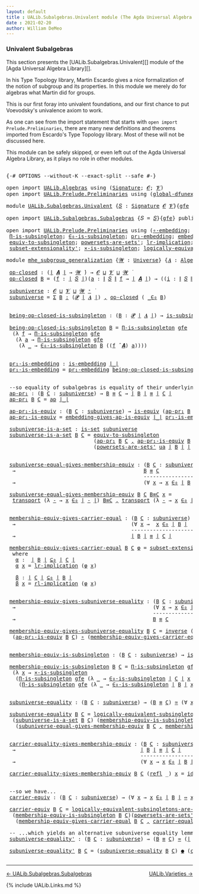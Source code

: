 ```yaml
---
layout: default
title : UALib.Subalgebras.Univalent module (The Agda Universal Algebra Library)
date : 2021-02-20
author: William DeMeo
---
```


### <a id="univalent-subalgebras">Univalent Subalgebras</a>

This section presents the [UALib.Subalgebras.Univalent][] module of the [Agda Universal Algebra Library][].

In his Type Topology library, Martin Escardo gives a nice formalization of the notion of subgroup and its properties.  In this module we merely do for algebras what Martin did for groups.


This is our first foray into univalent foundations, and our first chance to put Voevodsky's univalence axiom to work.

As one can see from the import statement that starts with `open import Prelude.Preliminaries`, there are many new definitions and theorems imported from Escardo's Type Topology library.  Most of these will not be discussed here.

This module can be safely skipped, or even left out of the Agda Universal Algebra Library, as it plays no role in other modules.


<pre class="Agda">

<a id="1000" class="Symbol">{-#</a> <a id="1004" class="Keyword">OPTIONS</a> <a id="1012" class="Pragma">--without-K</a> <a id="1024" class="Pragma">--exact-split</a> <a id="1038" class="Pragma">--safe</a> <a id="1045" class="Symbol">#-}</a>

<a id="1050" class="Keyword">open</a> <a id="1055" class="Keyword">import</a> <a id="1062" href="UALib.Algebras.html" class="Module">UALib.Algebras</a> <a id="1077" class="Keyword">using</a> <a id="1083" class="Symbol">(</a><a id="1084" href="UALib.Algebras.Signatures.html#1377" class="Function">Signature</a><a id="1093" class="Symbol">;</a> <a id="1095" href="universes.html#613" class="Generalizable">𝓞</a><a id="1096" class="Symbol">;</a> <a id="1098" href="universes.html#617" class="Generalizable">𝓥</a><a id="1099" class="Symbol">)</a>
<a id="1101" class="Keyword">open</a> <a id="1106" class="Keyword">import</a> <a id="1113" href="UALib.Prelude.Preliminaries.html" class="Module">UALib.Prelude.Preliminaries</a> <a id="1141" class="Keyword">using</a> <a id="1147" class="Symbol">(</a><a id="1148" href="MGS-Subsingleton-Theorems.html#3468" class="Function">global-dfunext</a><a id="1162" class="Symbol">)</a>

<a id="1165" class="Keyword">module</a> <a id="1172" href="UALib.Subalgebras.Univalent.html" class="Module">UALib.Subalgebras.Univalent</a> <a id="1200" class="Symbol">{</a><a id="1201" href="UALib.Subalgebras.Univalent.html#1201" class="Bound">𝑆</a> <a id="1203" class="Symbol">:</a> <a id="1205" href="UALib.Algebras.Signatures.html#1377" class="Function">Signature</a> <a id="1215" href="universes.html#613" class="Generalizable">𝓞</a> <a id="1217" href="universes.html#617" class="Generalizable">𝓥</a><a id="1218" class="Symbol">}{</a><a id="1220" href="UALib.Subalgebras.Univalent.html#1220" class="Bound">gfe</a> <a id="1224" class="Symbol">:</a> <a id="1226" href="MGS-Subsingleton-Theorems.html#3468" class="Function">global-dfunext</a><a id="1240" class="Symbol">}</a> <a id="1242" class="Keyword">where</a>

<a id="1249" class="Keyword">open</a> <a id="1254" class="Keyword">import</a> <a id="1261" href="UALib.Subalgebras.Subalgebras.html" class="Module">UALib.Subalgebras.Subalgebras</a> <a id="1291" class="Symbol">{</a><a id="1292" class="Argument">𝑆</a> <a id="1294" class="Symbol">=</a> <a id="1296" href="UALib.Subalgebras.Univalent.html#1201" class="Bound">𝑆</a><a id="1297" class="Symbol">}{</a><a id="1299" href="UALib.Subalgebras.Univalent.html#1220" class="Bound">gfe</a><a id="1302" class="Symbol">}</a> <a id="1304" class="Keyword">public</a>

<a id="1312" class="Keyword">open</a> <a id="1317" class="Keyword">import</a> <a id="1324" href="UALib.Prelude.Preliminaries.html" class="Module">UALib.Prelude.Preliminaries</a> <a id="1352" class="Keyword">using</a> <a id="1358" class="Symbol">(</a><a id="1359" href="MGS-Embeddings.html#1742" class="Function">∘-embedding</a><a id="1370" class="Symbol">;</a> <a id="1372" href="MGS-Embeddings.html#1623" class="Function">id-is-embedding</a><a id="1387" class="Symbol">;</a> <a id="1389" href="MGS-Subsingleton-Theorems.html#2964" class="Function">Univalence</a><a id="1399" class="Symbol">;</a>
 <a id="1402" href="MGS-Subsingleton-Theorems.html#393" class="Function">Π-is-subsingleton</a><a id="1419" class="Symbol">;</a> <a id="1421" href="UALib.Prelude.Preliminaries.html#6309" class="Function">∈₀-is-subsingleton</a><a id="1439" class="Symbol">;</a> <a id="1441" href="MGS-Embeddings.html#1089" class="Function">pr₁-embedding</a><a id="1454" class="Symbol">;</a> <a id="1456" href="MGS-Embeddings.html#3808" class="Function">embedding-gives-ap-is-equiv</a><a id="1483" class="Symbol">;</a> <a id="1485" href="MGS-Equivalences.html#6164" class="Function Operator">_●_</a><a id="1488" class="Symbol">;</a> <a id="1490" href="MGS-Equivalences.html#5035" class="Function Operator">_≃_</a><a id="1493" class="Symbol">;</a>
 <a id="1496" href="MGS-Solved-Exercises.html#1652" class="Function">equiv-to-subsingleton</a><a id="1517" class="Symbol">;</a> <a id="1519" href="MGS-Powerset.html#4586" class="Function">powersets-are-sets&#39;</a><a id="1538" class="Symbol">;</a> <a id="1540" href="MGS-MLTT.html#7133" class="Function">lr-implication</a><a id="1554" class="Symbol">;</a> <a id="1556" href="MGS-MLTT.html#7214" class="Function">rl-implication</a><a id="1570" class="Symbol">;</a> <a id="1572" href="MGS-Equivalences.html#979" class="Function">inverse</a><a id="1579" class="Symbol">;</a>
 <a id="1582" href="MGS-Powerset.html#6079" class="Function">subset-extensionality&#39;</a><a id="1604" class="Symbol">;</a> <a id="1606" href="MGS-Solved-Exercises.html#6381" class="Function">×-is-subsingleton</a><a id="1623" class="Symbol">;</a> <a id="1625" href="MGS-Solved-Exercises.html#5136" class="Function">logically-equivalent-subsingletons-are-equivalent</a><a id="1674" class="Symbol">)</a>

<a id="1677" class="Keyword">module</a> <a id="mhe_subgroup_generalization"></a><a id="1684" href="UALib.Subalgebras.Univalent.html#1684" class="Module Operator">mhe_subgroup_generalization</a> <a id="1712" class="Symbol">{</a><a id="1713" href="UALib.Subalgebras.Univalent.html#1713" class="Bound">𝓦</a> <a id="1715" class="Symbol">:</a> <a id="1717" href="universes.html#551" class="Function">Universe</a><a id="1725" class="Symbol">}</a> <a id="1727" class="Symbol">{</a><a id="1728" href="UALib.Subalgebras.Univalent.html#1728" class="Bound">𝑨</a> <a id="1730" class="Symbol">:</a> <a id="1732" href="UALib.Algebras.Algebras.html#771" class="Function">Algebra</a> <a id="1740" href="UALib.Subalgebras.Univalent.html#1713" class="Bound">𝓦</a> <a id="1742" href="UALib.Subalgebras.Univalent.html#1201" class="Bound">𝑆</a><a id="1743" class="Symbol">}</a> <a id="1745" class="Symbol">(</a><a id="1746" href="UALib.Subalgebras.Univalent.html#1746" class="Bound">ua</a> <a id="1749" class="Symbol">:</a> <a id="1751" href="MGS-Subsingleton-Theorems.html#2964" class="Function">Univalence</a><a id="1761" class="Symbol">)</a> <a id="1763" class="Keyword">where</a>

 <a id="mhe_subgroup_generalization.op-closed"></a><a id="1771" href="UALib.Subalgebras.Univalent.html#1771" class="Function">op-closed</a> <a id="1781" class="Symbol">:</a> <a id="1783" class="Symbol">(</a><a id="1784" href="UALib.Prelude.Preliminaries.html#11658" class="Function Operator">∣</a> <a id="1786" href="UALib.Subalgebras.Univalent.html#1728" class="Bound">𝑨</a> <a id="1788" href="UALib.Prelude.Preliminaries.html#11658" class="Function Operator">∣</a> <a id="1790" class="Symbol">→</a> <a id="1792" href="UALib.Subalgebras.Univalent.html#1713" class="Bound">𝓦</a> <a id="1794" href="universes.html#758" class="Function Operator">̇</a><a id="1795" class="Symbol">)</a> <a id="1797" class="Symbol">→</a> <a id="1799" href="UALib.Subalgebras.Univalent.html#1215" class="Bound">𝓞</a> <a id="1801" href="Agda.Primitive.html#636" class="Function Operator">⊔</a> <a id="1803" href="UALib.Subalgebras.Univalent.html#1217" class="Bound">𝓥</a> <a id="1805" href="Agda.Primitive.html#636" class="Function Operator">⊔</a> <a id="1807" href="UALib.Subalgebras.Univalent.html#1713" class="Bound">𝓦</a> <a id="1809" href="universes.html#758" class="Function Operator">̇</a>
 <a id="1812" href="UALib.Subalgebras.Univalent.html#1771" class="Function">op-closed</a> <a id="1822" href="UALib.Subalgebras.Univalent.html#1822" class="Bound">B</a> <a id="1824" class="Symbol">=</a> <a id="1826" class="Symbol">(</a><a id="1827" href="UALib.Subalgebras.Univalent.html#1827" class="Bound">f</a> <a id="1829" class="Symbol">:</a> <a id="1831" href="UALib.Prelude.Preliminaries.html#11658" class="Function Operator">∣</a> <a id="1833" href="UALib.Subalgebras.Univalent.html#1201" class="Bound">𝑆</a> <a id="1835" href="UALib.Prelude.Preliminaries.html#11658" class="Function Operator">∣</a><a id="1836" class="Symbol">)(</a><a id="1838" href="UALib.Subalgebras.Univalent.html#1838" class="Bound">a</a> <a id="1840" class="Symbol">:</a> <a id="1842" href="UALib.Prelude.Preliminaries.html#11736" class="Function Operator">∥</a> <a id="1844" href="UALib.Subalgebras.Univalent.html#1201" class="Bound">𝑆</a> <a id="1846" href="UALib.Prelude.Preliminaries.html#11736" class="Function Operator">∥</a> <a id="1848" href="UALib.Subalgebras.Univalent.html#1827" class="Bound">f</a> <a id="1850" class="Symbol">→</a> <a id="1852" href="UALib.Prelude.Preliminaries.html#11658" class="Function Operator">∣</a> <a id="1854" href="UALib.Subalgebras.Univalent.html#1728" class="Bound">𝑨</a> <a id="1856" href="UALib.Prelude.Preliminaries.html#11658" class="Function Operator">∣</a><a id="1857" class="Symbol">)</a> <a id="1859" class="Symbol">→</a> <a id="1861" class="Symbol">((</a><a id="1863" href="UALib.Subalgebras.Univalent.html#1863" class="Bound">i</a> <a id="1865" class="Symbol">:</a> <a id="1867" href="UALib.Prelude.Preliminaries.html#11736" class="Function Operator">∥</a> <a id="1869" href="UALib.Subalgebras.Univalent.html#1201" class="Bound">𝑆</a> <a id="1871" href="UALib.Prelude.Preliminaries.html#11736" class="Function Operator">∥</a> <a id="1873" href="UALib.Subalgebras.Univalent.html#1827" class="Bound">f</a><a id="1874" class="Symbol">)</a> <a id="1876" class="Symbol">→</a> <a id="1878" href="UALib.Subalgebras.Univalent.html#1822" class="Bound">B</a> <a id="1880" class="Symbol">(</a><a id="1881" href="UALib.Subalgebras.Univalent.html#1838" class="Bound">a</a> <a id="1883" href="UALib.Subalgebras.Univalent.html#1863" class="Bound">i</a><a id="1884" class="Symbol">))</a> <a id="1887" class="Symbol">→</a> <a id="1889" href="UALib.Subalgebras.Univalent.html#1822" class="Bound">B</a> <a id="1891" class="Symbol">((</a><a id="1893" href="UALib.Subalgebras.Univalent.html#1827" class="Bound">f</a> <a id="1895" href="UALib.Algebras.Algebras.html#2921" class="Function Operator">̂</a> <a id="1897" href="UALib.Subalgebras.Univalent.html#1728" class="Bound">𝑨</a><a id="1898" class="Symbol">)</a> <a id="1900" href="UALib.Subalgebras.Univalent.html#1838" class="Bound">a</a><a id="1901" class="Symbol">)</a>

 <a id="mhe_subgroup_generalization.subuniverse"></a><a id="1905" href="UALib.Subalgebras.Univalent.html#1905" class="Function">subuniverse</a> <a id="1917" class="Symbol">:</a> <a id="1919" href="UALib.Subalgebras.Univalent.html#1215" class="Bound">𝓞</a> <a id="1921" href="Agda.Primitive.html#636" class="Function Operator">⊔</a> <a id="1923" href="UALib.Subalgebras.Univalent.html#1217" class="Bound">𝓥</a> <a id="1925" href="Agda.Primitive.html#636" class="Function Operator">⊔</a> <a id="1927" href="UALib.Subalgebras.Univalent.html#1713" class="Bound">𝓦</a> <a id="1929" href="universes.html#527" class="Function Operator">⁺</a> <a id="1931" href="universes.html#758" class="Function Operator">̇</a>
 <a id="1934" href="UALib.Subalgebras.Univalent.html#1905" class="Function">subuniverse</a> <a id="1946" class="Symbol">=</a> <a id="1948" href="MGS-MLTT.html#3074" class="Function">Σ</a> <a id="1950" href="UALib.Subalgebras.Univalent.html#1950" class="Bound">B</a> <a id="1952" href="MGS-MLTT.html#3074" class="Function">꞉</a> <a id="1954" class="Symbol">(</a><a id="1955" href="MGS-Powerset.html#4551" class="Function">𝓟</a> <a id="1957" href="UALib.Prelude.Preliminaries.html#11658" class="Function Operator">∣</a> <a id="1959" href="UALib.Subalgebras.Univalent.html#1728" class="Bound">𝑨</a> <a id="1961" href="UALib.Prelude.Preliminaries.html#11658" class="Function Operator">∣</a><a id="1962" class="Symbol">)</a> <a id="1964" href="MGS-MLTT.html#3074" class="Function">,</a> <a id="1966" href="UALib.Subalgebras.Univalent.html#1771" class="Function">op-closed</a> <a id="1976" class="Symbol">(</a> <a id="1978" href="UALib.Prelude.Preliminaries.html#6269" class="Function Operator">_∈₀</a> <a id="1982" href="UALib.Subalgebras.Univalent.html#1950" class="Bound">B</a><a id="1983" class="Symbol">)</a>


 <a id="mhe_subgroup_generalization.being-op-closed-is-subsingleton"></a><a id="1988" href="UALib.Subalgebras.Univalent.html#1988" class="Function">being-op-closed-is-subsingleton</a> <a id="2020" class="Symbol">:</a> <a id="2022" class="Symbol">(</a><a id="2023" href="UALib.Subalgebras.Univalent.html#2023" class="Bound">B</a> <a id="2025" class="Symbol">:</a> <a id="2027" href="MGS-Powerset.html#4551" class="Function">𝓟</a> <a id="2029" href="UALib.Prelude.Preliminaries.html#11658" class="Function Operator">∣</a> <a id="2031" href="UALib.Subalgebras.Univalent.html#1728" class="Bound">𝑨</a> <a id="2033" href="UALib.Prelude.Preliminaries.html#11658" class="Function Operator">∣</a><a id="2034" class="Symbol">)</a> <a id="2036" class="Symbol">→</a> <a id="2038" href="MGS-Basic-UF.html#743" class="Function">is-subsingleton</a> <a id="2054" class="Symbol">(</a><a id="2055" href="UALib.Subalgebras.Univalent.html#1771" class="Function">op-closed</a> <a id="2065" class="Symbol">(</a> <a id="2067" href="UALib.Prelude.Preliminaries.html#6269" class="Function Operator">_∈₀</a> <a id="2071" href="UALib.Subalgebras.Univalent.html#2023" class="Bound">B</a> <a id="2073" class="Symbol">))</a>

 <a id="2078" href="UALib.Subalgebras.Univalent.html#1988" class="Function">being-op-closed-is-subsingleton</a> <a id="2110" href="UALib.Subalgebras.Univalent.html#2110" class="Bound">B</a> <a id="2112" class="Symbol">=</a> <a id="2114" href="MGS-Subsingleton-Theorems.html#393" class="Function">Π-is-subsingleton</a> <a id="2132" href="UALib.Subalgebras.Univalent.html#1220" class="Bound">gfe</a>
  <a id="2138" class="Symbol">(λ</a> <a id="2141" href="UALib.Subalgebras.Univalent.html#2141" class="Bound">f</a> <a id="2143" class="Symbol">→</a> <a id="2145" href="MGS-Subsingleton-Theorems.html#393" class="Function">Π-is-subsingleton</a> <a id="2163" href="UALib.Subalgebras.Univalent.html#1220" class="Bound">gfe</a>
   <a id="2170" class="Symbol">(λ</a> <a id="2173" href="UALib.Subalgebras.Univalent.html#2173" class="Bound">a</a> <a id="2175" class="Symbol">→</a> <a id="2177" href="MGS-Subsingleton-Theorems.html#393" class="Function">Π-is-subsingleton</a> <a id="2195" href="UALib.Subalgebras.Univalent.html#1220" class="Bound">gfe</a>
    <a id="2203" class="Symbol">(λ</a> <a id="2206" href="UALib.Subalgebras.Univalent.html#2206" class="Bound">_</a> <a id="2208" class="Symbol">→</a> <a id="2210" href="UALib.Prelude.Preliminaries.html#6309" class="Function">∈₀-is-subsingleton</a> <a id="2229" href="UALib.Subalgebras.Univalent.html#2110" class="Bound">B</a> <a id="2231" class="Symbol">((</a><a id="2233" href="UALib.Subalgebras.Univalent.html#2141" class="Bound">f</a> <a id="2235" href="UALib.Algebras.Algebras.html#2921" class="Function Operator">̂</a> <a id="2237" href="UALib.Subalgebras.Univalent.html#1728" class="Bound">𝑨</a><a id="2238" class="Symbol">)</a> <a id="2240" href="UALib.Subalgebras.Univalent.html#2173" class="Bound">a</a><a id="2241" class="Symbol">))))</a>


 <a id="mhe_subgroup_generalization.pr₁-is-embedding"></a><a id="2249" href="UALib.Subalgebras.Univalent.html#2249" class="Function">pr₁-is-embedding</a> <a id="2266" class="Symbol">:</a> <a id="2268" href="MGS-Embeddings.html#384" class="Function">is-embedding</a> <a id="2281" href="UALib.Prelude.Preliminaries.html#11658" class="Function Operator">∣_∣</a>
 <a id="2286" href="UALib.Subalgebras.Univalent.html#2249" class="Function">pr₁-is-embedding</a> <a id="2303" class="Symbol">=</a> <a id="2305" href="MGS-Embeddings.html#1089" class="Function">pr₁-embedding</a> <a id="2319" href="UALib.Subalgebras.Univalent.html#1988" class="Function">being-op-closed-is-subsingleton</a>


 <a id="2354" class="Comment">--so equality of subalgebras is equality of their underlying subsets in the powerset:</a>
 <a id="mhe_subgroup_generalization.ap-pr₁"></a><a id="2441" href="UALib.Subalgebras.Univalent.html#2441" class="Function">ap-pr₁</a> <a id="2448" class="Symbol">:</a> <a id="2450" class="Symbol">(</a><a id="2451" href="UALib.Subalgebras.Univalent.html#2451" class="Bound">B</a> <a id="2453" href="UALib.Subalgebras.Univalent.html#2453" class="Bound">C</a> <a id="2455" class="Symbol">:</a> <a id="2457" href="UALib.Subalgebras.Univalent.html#1905" class="Function">subuniverse</a><a id="2468" class="Symbol">)</a> <a id="2470" class="Symbol">→</a> <a id="2472" href="UALib.Subalgebras.Univalent.html#2451" class="Bound">B</a> <a id="2474" href="UALib.Prelude.Preliminaries.html#5556" class="Datatype Operator">≡</a> <a id="2476" href="UALib.Subalgebras.Univalent.html#2453" class="Bound">C</a> <a id="2478" class="Symbol">→</a> <a id="2480" href="UALib.Prelude.Preliminaries.html#11658" class="Function Operator">∣</a> <a id="2482" href="UALib.Subalgebras.Univalent.html#2451" class="Bound">B</a> <a id="2484" href="UALib.Prelude.Preliminaries.html#11658" class="Function Operator">∣</a> <a id="2486" href="UALib.Prelude.Preliminaries.html#5556" class="Datatype Operator">≡</a> <a id="2488" href="UALib.Prelude.Preliminaries.html#11658" class="Function Operator">∣</a> <a id="2490" href="UALib.Subalgebras.Univalent.html#2453" class="Bound">C</a> <a id="2492" href="UALib.Prelude.Preliminaries.html#11658" class="Function Operator">∣</a>
 <a id="2495" href="UALib.Subalgebras.Univalent.html#2441" class="Function">ap-pr₁</a> <a id="2502" href="UALib.Subalgebras.Univalent.html#2502" class="Bound">B</a> <a id="2504" href="UALib.Subalgebras.Univalent.html#2504" class="Bound">C</a> <a id="2506" class="Symbol">=</a> <a id="2508" href="MGS-MLTT.html#6613" class="Function">ap</a> <a id="2511" href="UALib.Prelude.Preliminaries.html#11658" class="Function Operator">∣_∣</a>

 <a id="mhe_subgroup_generalization.ap-pr₁-is-equiv"></a><a id="2517" href="UALib.Subalgebras.Univalent.html#2517" class="Function">ap-pr₁-is-equiv</a> <a id="2533" class="Symbol">:</a> <a id="2535" class="Symbol">(</a><a id="2536" href="UALib.Subalgebras.Univalent.html#2536" class="Bound">B</a> <a id="2538" href="UALib.Subalgebras.Univalent.html#2538" class="Bound">C</a> <a id="2540" class="Symbol">:</a> <a id="2542" href="UALib.Subalgebras.Univalent.html#1905" class="Function">subuniverse</a><a id="2553" class="Symbol">)</a> <a id="2555" class="Symbol">→</a> <a id="2557" href="MGS-Equivalences.html#868" class="Function">is-equiv</a> <a id="2566" class="Symbol">(</a><a id="2567" href="UALib.Subalgebras.Univalent.html#2441" class="Function">ap-pr₁</a> <a id="2574" href="UALib.Subalgebras.Univalent.html#2536" class="Bound">B</a> <a id="2576" href="UALib.Subalgebras.Univalent.html#2538" class="Bound">C</a><a id="2577" class="Symbol">)</a>
 <a id="2580" href="UALib.Subalgebras.Univalent.html#2517" class="Function">ap-pr₁-is-equiv</a> <a id="2596" class="Symbol">=</a> <a id="2598" href="MGS-Embeddings.html#3808" class="Function">embedding-gives-ap-is-equiv</a> <a id="2626" href="UALib.Prelude.Preliminaries.html#11658" class="Function Operator">∣_∣</a> <a id="2630" href="UALib.Subalgebras.Univalent.html#2249" class="Function">pr₁-is-embedding</a>

 <a id="mhe_subgroup_generalization.subuniverse-is-a-set"></a><a id="2649" href="UALib.Subalgebras.Univalent.html#2649" class="Function">subuniverse-is-a-set</a> <a id="2670" class="Symbol">:</a> <a id="2672" href="MGS-Basic-UF.html#1929" class="Function">is-set</a> <a id="2679" href="UALib.Subalgebras.Univalent.html#1905" class="Function">subuniverse</a>
 <a id="2692" href="UALib.Subalgebras.Univalent.html#2649" class="Function">subuniverse-is-a-set</a> <a id="2713" href="UALib.Subalgebras.Univalent.html#2713" class="Bound">B</a> <a id="2715" href="UALib.Subalgebras.Univalent.html#2715" class="Bound">C</a> <a id="2717" class="Symbol">=</a> <a id="2719" href="MGS-Solved-Exercises.html#1652" class="Function">equiv-to-subsingleton</a>
                            <a id="2769" class="Symbol">(</a><a id="2770" href="UALib.Subalgebras.Univalent.html#2441" class="Function">ap-pr₁</a> <a id="2777" href="UALib.Subalgebras.Univalent.html#2713" class="Bound">B</a> <a id="2779" href="UALib.Subalgebras.Univalent.html#2715" class="Bound">C</a> <a id="2781" href="UALib.Prelude.Preliminaries.html#5665" class="InductiveConstructor Operator">,</a> <a id="2783" href="UALib.Subalgebras.Univalent.html#2517" class="Function">ap-pr₁-is-equiv</a> <a id="2799" href="UALib.Subalgebras.Univalent.html#2713" class="Bound">B</a> <a id="2801" href="UALib.Subalgebras.Univalent.html#2715" class="Bound">C</a><a id="2802" class="Symbol">)</a>
                            <a id="2832" class="Symbol">(</a><a id="2833" href="MGS-Powerset.html#4586" class="Function">powersets-are-sets&#39;</a> <a id="2853" href="UALib.Subalgebras.Univalent.html#1746" class="Bound">ua</a> <a id="2856" href="UALib.Prelude.Preliminaries.html#11658" class="Function Operator">∣</a> <a id="2858" href="UALib.Subalgebras.Univalent.html#2713" class="Bound">B</a> <a id="2860" href="UALib.Prelude.Preliminaries.html#11658" class="Function Operator">∣</a> <a id="2862" href="UALib.Prelude.Preliminaries.html#11658" class="Function Operator">∣</a> <a id="2864" href="UALib.Subalgebras.Univalent.html#2715" class="Bound">C</a> <a id="2866" href="UALib.Prelude.Preliminaries.html#11658" class="Function Operator">∣</a><a id="2867" class="Symbol">)</a>


 <a id="mhe_subgroup_generalization.subuniverse-equal-gives-membership-equiv"></a><a id="2872" href="UALib.Subalgebras.Univalent.html#2872" class="Function">subuniverse-equal-gives-membership-equiv</a> <a id="2913" class="Symbol">:</a> <a id="2915" class="Symbol">(</a><a id="2916" href="UALib.Subalgebras.Univalent.html#2916" class="Bound">B</a> <a id="2918" href="UALib.Subalgebras.Univalent.html#2918" class="Bound">C</a> <a id="2920" class="Symbol">:</a> <a id="2922" href="UALib.Subalgebras.Univalent.html#1905" class="Function">subuniverse</a><a id="2933" class="Symbol">)</a>
  <a id="2937" class="Symbol">→</a>                                         <a id="2979" href="UALib.Subalgebras.Univalent.html#2916" class="Bound">B</a> <a id="2981" href="UALib.Prelude.Preliminaries.html#5556" class="Datatype Operator">≡</a> <a id="2983" href="UALib.Subalgebras.Univalent.html#2918" class="Bound">C</a>
                                            <a id="3029" class="Comment">---------------------</a>
  <a id="3053" class="Symbol">→</a>                                         <a id="3095" class="Symbol">(∀</a> <a id="3098" href="UALib.Subalgebras.Univalent.html#3098" class="Bound">x</a> <a id="3100" class="Symbol">→</a> <a id="3102" href="UALib.Subalgebras.Univalent.html#3098" class="Bound">x</a> <a id="3104" href="UALib.Prelude.Preliminaries.html#6269" class="Function Operator">∈₀</a> <a id="3107" href="UALib.Prelude.Preliminaries.html#11658" class="Function Operator">∣</a> <a id="3109" href="UALib.Subalgebras.Univalent.html#2916" class="Bound">B</a> <a id="3111" href="UALib.Prelude.Preliminaries.html#11658" class="Function Operator">∣</a> <a id="3113" href="MGS-MLTT.html#7080" class="Function Operator">⇔</a> <a id="3115" href="UALib.Subalgebras.Univalent.html#3098" class="Bound">x</a> <a id="3117" href="UALib.Prelude.Preliminaries.html#6269" class="Function Operator">∈₀</a> <a id="3120" href="UALib.Prelude.Preliminaries.html#11658" class="Function Operator">∣</a> <a id="3122" href="UALib.Subalgebras.Univalent.html#2918" class="Bound">C</a> <a id="3124" href="UALib.Prelude.Preliminaries.html#11658" class="Function Operator">∣</a><a id="3125" class="Symbol">)</a>

 <a id="3129" href="UALib.Subalgebras.Univalent.html#2872" class="Function">subuniverse-equal-gives-membership-equiv</a> <a id="3170" href="UALib.Subalgebras.Univalent.html#3170" class="Bound">B</a> <a id="3172" href="UALib.Subalgebras.Univalent.html#3172" class="Bound">C</a> <a id="3174" href="UALib.Subalgebras.Univalent.html#3174" class="Bound">B≡C</a> <a id="3178" href="UALib.Subalgebras.Univalent.html#3178" class="Bound">x</a> <a id="3180" class="Symbol">=</a>
  <a id="3184" href="MGS-MLTT.html#4946" class="Function">transport</a> <a id="3194" class="Symbol">(λ</a> <a id="3197" href="UALib.Subalgebras.Univalent.html#3197" class="Bound">-</a> <a id="3199" class="Symbol">→</a> <a id="3201" href="UALib.Subalgebras.Univalent.html#3178" class="Bound">x</a> <a id="3203" href="UALib.Prelude.Preliminaries.html#6269" class="Function Operator">∈₀</a> <a id="3206" href="UALib.Prelude.Preliminaries.html#11658" class="Function Operator">∣</a> <a id="3208" href="UALib.Subalgebras.Univalent.html#3197" class="Bound">-</a> <a id="3210" href="UALib.Prelude.Preliminaries.html#11658" class="Function Operator">∣</a><a id="3211" class="Symbol">)</a> <a id="3213" href="UALib.Subalgebras.Univalent.html#3174" class="Bound">B≡C</a> <a id="3217" href="UALib.Prelude.Preliminaries.html#5665" class="InductiveConstructor Operator">,</a> <a id="3219" href="MGS-MLTT.html#4946" class="Function">transport</a> <a id="3229" class="Symbol">(λ</a> <a id="3232" href="UALib.Subalgebras.Univalent.html#3232" class="Bound">-</a> <a id="3234" class="Symbol">→</a> <a id="3236" href="UALib.Subalgebras.Univalent.html#3178" class="Bound">x</a> <a id="3238" href="UALib.Prelude.Preliminaries.html#6269" class="Function Operator">∈₀</a> <a id="3241" href="UALib.Prelude.Preliminaries.html#11658" class="Function Operator">∣</a> <a id="3243" href="UALib.Subalgebras.Univalent.html#3232" class="Bound">-</a> <a id="3245" href="UALib.Prelude.Preliminaries.html#11658" class="Function Operator">∣</a> <a id="3247" class="Symbol">)</a> <a id="3249" class="Symbol">(</a> <a id="3251" href="UALib.Subalgebras.Univalent.html#3174" class="Bound">B≡C</a> <a id="3255" href="MGS-MLTT.html#6125" class="Function Operator">⁻¹</a> <a id="3258" class="Symbol">)</a>


 <a id="mhe_subgroup_generalization.membership-equiv-gives-carrier-equal"></a><a id="3263" href="UALib.Subalgebras.Univalent.html#3263" class="Function">membership-equiv-gives-carrier-equal</a> <a id="3300" class="Symbol">:</a> <a id="3302" class="Symbol">(</a><a id="3303" href="UALib.Subalgebras.Univalent.html#3303" class="Bound">B</a> <a id="3305" href="UALib.Subalgebras.Univalent.html#3305" class="Bound">C</a> <a id="3307" class="Symbol">:</a> <a id="3309" href="UALib.Subalgebras.Univalent.html#1905" class="Function">subuniverse</a><a id="3320" class="Symbol">)</a>
  <a id="3324" class="Symbol">→</a>                                     <a id="3362" class="Symbol">(∀</a> <a id="3365" href="UALib.Subalgebras.Univalent.html#3365" class="Bound">x</a> <a id="3367" class="Symbol">→</a>  <a id="3370" href="UALib.Subalgebras.Univalent.html#3365" class="Bound">x</a> <a id="3372" href="UALib.Prelude.Preliminaries.html#6269" class="Function Operator">∈₀</a> <a id="3375" href="UALib.Prelude.Preliminaries.html#11658" class="Function Operator">∣</a> <a id="3377" href="UALib.Subalgebras.Univalent.html#3303" class="Bound">B</a> <a id="3379" href="UALib.Prelude.Preliminaries.html#11658" class="Function Operator">∣</a>  <a id="3382" href="MGS-MLTT.html#7080" class="Function Operator">⇔</a>  <a id="3385" href="UALib.Subalgebras.Univalent.html#3365" class="Bound">x</a> <a id="3387" href="UALib.Prelude.Preliminaries.html#6269" class="Function Operator">∈₀</a> <a id="3390" href="UALib.Prelude.Preliminaries.html#11658" class="Function Operator">∣</a> <a id="3392" href="UALib.Subalgebras.Univalent.html#3305" class="Bound">C</a> <a id="3394" href="UALib.Prelude.Preliminaries.html#11658" class="Function Operator">∣</a><a id="3395" class="Symbol">)</a>
                                        <a id="3437" class="Comment">--------------------------------</a>
  <a id="3472" class="Symbol">→</a>                                     <a id="3510" href="UALib.Prelude.Preliminaries.html#11658" class="Function Operator">∣</a> <a id="3512" href="UALib.Subalgebras.Univalent.html#3303" class="Bound">B</a> <a id="3514" href="UALib.Prelude.Preliminaries.html#11658" class="Function Operator">∣</a> <a id="3516" href="UALib.Prelude.Preliminaries.html#5556" class="Datatype Operator">≡</a> <a id="3518" href="UALib.Prelude.Preliminaries.html#11658" class="Function Operator">∣</a> <a id="3520" href="UALib.Subalgebras.Univalent.html#3305" class="Bound">C</a> <a id="3522" href="UALib.Prelude.Preliminaries.html#11658" class="Function Operator">∣</a>

 <a id="3526" href="UALib.Subalgebras.Univalent.html#3263" class="Function">membership-equiv-gives-carrier-equal</a> <a id="3563" href="UALib.Subalgebras.Univalent.html#3563" class="Bound">B</a> <a id="3565" href="UALib.Subalgebras.Univalent.html#3565" class="Bound">C</a> <a id="3567" href="UALib.Subalgebras.Univalent.html#3567" class="Bound">φ</a> <a id="3569" class="Symbol">=</a> <a id="3571" href="MGS-Powerset.html#6079" class="Function">subset-extensionality&#39;</a> <a id="3594" href="UALib.Subalgebras.Univalent.html#1746" class="Bound">ua</a> <a id="3597" href="UALib.Subalgebras.Univalent.html#3612" class="Function">α</a> <a id="3599" href="UALib.Subalgebras.Univalent.html#3666" class="Function">β</a>
  <a id="3603" class="Keyword">where</a>
   <a id="3612" href="UALib.Subalgebras.Univalent.html#3612" class="Function">α</a> <a id="3614" class="Symbol">:</a>  <a id="3617" href="UALib.Prelude.Preliminaries.html#11658" class="Function Operator">∣</a> <a id="3619" href="UALib.Subalgebras.Univalent.html#3563" class="Bound">B</a> <a id="3621" href="UALib.Prelude.Preliminaries.html#11658" class="Function Operator">∣</a> <a id="3623" href="UALib.Prelude.Preliminaries.html#6282" class="Function Operator">⊆₀</a> <a id="3626" href="UALib.Prelude.Preliminaries.html#11658" class="Function Operator">∣</a> <a id="3628" href="UALib.Subalgebras.Univalent.html#3565" class="Bound">C</a> <a id="3630" href="UALib.Prelude.Preliminaries.html#11658" class="Function Operator">∣</a>
   <a id="3635" href="UALib.Subalgebras.Univalent.html#3612" class="Function">α</a> <a id="3637" href="UALib.Subalgebras.Univalent.html#3637" class="Bound">x</a> <a id="3639" class="Symbol">=</a> <a id="3641" href="MGS-MLTT.html#7133" class="Function">lr-implication</a> <a id="3656" class="Symbol">(</a><a id="3657" href="UALib.Subalgebras.Univalent.html#3567" class="Bound">φ</a> <a id="3659" href="UALib.Subalgebras.Univalent.html#3637" class="Bound">x</a><a id="3660" class="Symbol">)</a>

   <a id="3666" href="UALib.Subalgebras.Univalent.html#3666" class="Function">β</a> <a id="3668" class="Symbol">:</a> <a id="3670" href="UALib.Prelude.Preliminaries.html#11658" class="Function Operator">∣</a> <a id="3672" href="UALib.Subalgebras.Univalent.html#3565" class="Bound">C</a> <a id="3674" href="UALib.Prelude.Preliminaries.html#11658" class="Function Operator">∣</a> <a id="3676" href="UALib.Prelude.Preliminaries.html#6282" class="Function Operator">⊆₀</a> <a id="3679" href="UALib.Prelude.Preliminaries.html#11658" class="Function Operator">∣</a> <a id="3681" href="UALib.Subalgebras.Univalent.html#3563" class="Bound">B</a> <a id="3683" href="UALib.Prelude.Preliminaries.html#11658" class="Function Operator">∣</a>
   <a id="3688" href="UALib.Subalgebras.Univalent.html#3666" class="Function">β</a> <a id="3690" href="UALib.Subalgebras.Univalent.html#3690" class="Bound">x</a> <a id="3692" class="Symbol">=</a> <a id="3694" href="MGS-MLTT.html#7214" class="Function">rl-implication</a> <a id="3709" class="Symbol">(</a><a id="3710" href="UALib.Subalgebras.Univalent.html#3567" class="Bound">φ</a> <a id="3712" href="UALib.Subalgebras.Univalent.html#3690" class="Bound">x</a><a id="3713" class="Symbol">)</a>


 <a id="mhe_subgroup_generalization.membership-equiv-gives-subuniverse-equality"></a><a id="3718" href="UALib.Subalgebras.Univalent.html#3718" class="Function">membership-equiv-gives-subuniverse-equality</a> <a id="3762" class="Symbol">:</a> <a id="3764" class="Symbol">(</a><a id="3765" href="UALib.Subalgebras.Univalent.html#3765" class="Bound">B</a> <a id="3767" href="UALib.Subalgebras.Univalent.html#3767" class="Bound">C</a> <a id="3769" class="Symbol">:</a> <a id="3771" href="UALib.Subalgebras.Univalent.html#1905" class="Function">subuniverse</a><a id="3782" class="Symbol">)</a>
  <a id="3786" class="Symbol">→</a>                                            <a id="3831" class="Symbol">(∀</a> <a id="3834" href="UALib.Subalgebras.Univalent.html#3834" class="Bound">x</a> <a id="3836" class="Symbol">→</a> <a id="3838" href="UALib.Subalgebras.Univalent.html#3834" class="Bound">x</a> <a id="3840" href="UALib.Prelude.Preliminaries.html#6269" class="Function Operator">∈₀</a> <a id="3843" href="UALib.Prelude.Preliminaries.html#11658" class="Function Operator">∣</a> <a id="3845" href="UALib.Subalgebras.Univalent.html#3765" class="Bound">B</a> <a id="3847" href="UALib.Prelude.Preliminaries.html#11658" class="Function Operator">∣</a> <a id="3849" href="MGS-MLTT.html#7080" class="Function Operator">⇔</a> <a id="3851" href="UALib.Subalgebras.Univalent.html#3834" class="Bound">x</a> <a id="3853" href="UALib.Prelude.Preliminaries.html#6269" class="Function Operator">∈₀</a> <a id="3856" href="UALib.Prelude.Preliminaries.html#11658" class="Function Operator">∣</a> <a id="3858" href="UALib.Subalgebras.Univalent.html#3767" class="Bound">C</a> <a id="3860" href="UALib.Prelude.Preliminaries.html#11658" class="Function Operator">∣</a><a id="3861" class="Symbol">)</a>
                                               <a id="3910" class="Comment">-----------------------------</a>
  <a id="3942" class="Symbol">→</a>                                            <a id="3987" href="UALib.Subalgebras.Univalent.html#3765" class="Bound">B</a> <a id="3989" href="UALib.Prelude.Preliminaries.html#5556" class="Datatype Operator">≡</a> <a id="3991" href="UALib.Subalgebras.Univalent.html#3767" class="Bound">C</a>

 <a id="3995" href="UALib.Subalgebras.Univalent.html#3718" class="Function">membership-equiv-gives-subuniverse-equality</a> <a id="4039" href="UALib.Subalgebras.Univalent.html#4039" class="Bound">B</a> <a id="4041" href="UALib.Subalgebras.Univalent.html#4041" class="Bound">C</a> <a id="4043" class="Symbol">=</a> <a id="4045" href="MGS-Equivalences.html#979" class="Function">inverse</a> <a id="4053" class="Symbol">(</a><a id="4054" href="UALib.Subalgebras.Univalent.html#2441" class="Function">ap-pr₁</a> <a id="4061" href="UALib.Subalgebras.Univalent.html#4039" class="Bound">B</a> <a id="4063" href="UALib.Subalgebras.Univalent.html#4041" class="Bound">C</a><a id="4064" class="Symbol">)</a>
  <a id="4068" class="Symbol">(</a><a id="4069" href="UALib.Subalgebras.Univalent.html#2517" class="Function">ap-pr₁-is-equiv</a> <a id="4085" href="UALib.Subalgebras.Univalent.html#4039" class="Bound">B</a> <a id="4087" href="UALib.Subalgebras.Univalent.html#4041" class="Bound">C</a><a id="4088" class="Symbol">)</a> <a id="4090" href="MGS-MLTT.html#3813" class="Function Operator">∘</a> <a id="4092" class="Symbol">(</a><a id="4093" href="UALib.Subalgebras.Univalent.html#3263" class="Function">membership-equiv-gives-carrier-equal</a> <a id="4130" href="UALib.Subalgebras.Univalent.html#4039" class="Bound">B</a> <a id="4132" href="UALib.Subalgebras.Univalent.html#4041" class="Bound">C</a><a id="4133" class="Symbol">)</a>


 <a id="mhe_subgroup_generalization.membership-equiv-is-subsingleton"></a><a id="4138" href="UALib.Subalgebras.Univalent.html#4138" class="Function">membership-equiv-is-subsingleton</a> <a id="4171" class="Symbol">:</a> <a id="4173" class="Symbol">(</a><a id="4174" href="UALib.Subalgebras.Univalent.html#4174" class="Bound">B</a> <a id="4176" href="UALib.Subalgebras.Univalent.html#4176" class="Bound">C</a> <a id="4178" class="Symbol">:</a> <a id="4180" href="UALib.Subalgebras.Univalent.html#1905" class="Function">subuniverse</a><a id="4191" class="Symbol">)</a> <a id="4193" class="Symbol">→</a> <a id="4195" href="MGS-Basic-UF.html#743" class="Function">is-subsingleton</a> <a id="4211" class="Symbol">(∀</a> <a id="4214" href="UALib.Subalgebras.Univalent.html#4214" class="Bound">x</a> <a id="4216" class="Symbol">→</a> <a id="4218" href="UALib.Subalgebras.Univalent.html#4214" class="Bound">x</a> <a id="4220" href="UALib.Prelude.Preliminaries.html#6269" class="Function Operator">∈₀</a> <a id="4223" href="UALib.Prelude.Preliminaries.html#11658" class="Function Operator">∣</a> <a id="4225" href="UALib.Subalgebras.Univalent.html#4174" class="Bound">B</a> <a id="4227" href="UALib.Prelude.Preliminaries.html#11658" class="Function Operator">∣</a> <a id="4229" href="MGS-MLTT.html#7080" class="Function Operator">⇔</a> <a id="4231" href="UALib.Subalgebras.Univalent.html#4214" class="Bound">x</a> <a id="4233" href="UALib.Prelude.Preliminaries.html#6269" class="Function Operator">∈₀</a> <a id="4236" href="UALib.Prelude.Preliminaries.html#11658" class="Function Operator">∣</a> <a id="4238" href="UALib.Subalgebras.Univalent.html#4176" class="Bound">C</a> <a id="4240" href="UALib.Prelude.Preliminaries.html#11658" class="Function Operator">∣</a><a id="4241" class="Symbol">)</a>

 <a id="4245" href="UALib.Subalgebras.Univalent.html#4138" class="Function">membership-equiv-is-subsingleton</a> <a id="4278" href="UALib.Subalgebras.Univalent.html#4278" class="Bound">B</a> <a id="4280" href="UALib.Subalgebras.Univalent.html#4280" class="Bound">C</a> <a id="4282" class="Symbol">=</a> <a id="4284" href="MGS-Subsingleton-Theorems.html#393" class="Function">Π-is-subsingleton</a> <a id="4302" href="UALib.Subalgebras.Univalent.html#1220" class="Bound">gfe</a>
  <a id="4308" class="Symbol">(λ</a> <a id="4311" href="UALib.Subalgebras.Univalent.html#4311" class="Bound">x</a> <a id="4313" class="Symbol">→</a> <a id="4315" href="MGS-Solved-Exercises.html#6381" class="Function">×-is-subsingleton</a>
   <a id="4336" class="Symbol">(</a><a id="4337" href="MGS-Subsingleton-Theorems.html#393" class="Function">Π-is-subsingleton</a> <a id="4355" href="UALib.Subalgebras.Univalent.html#1220" class="Bound">gfe</a> <a id="4359" class="Symbol">(λ</a> <a id="4362" href="UALib.Subalgebras.Univalent.html#4362" class="Bound">_</a> <a id="4364" class="Symbol">→</a> <a id="4366" href="UALib.Prelude.Preliminaries.html#6309" class="Function">∈₀-is-subsingleton</a> <a id="4385" href="UALib.Prelude.Preliminaries.html#11658" class="Function Operator">∣</a> <a id="4387" href="UALib.Subalgebras.Univalent.html#4280" class="Bound">C</a> <a id="4389" href="UALib.Prelude.Preliminaries.html#11658" class="Function Operator">∣</a> <a id="4391" href="UALib.Subalgebras.Univalent.html#4311" class="Bound">x</a> <a id="4393" class="Symbol">))</a>
    <a id="4400" class="Symbol">(</a><a id="4401" href="MGS-Subsingleton-Theorems.html#393" class="Function">Π-is-subsingleton</a> <a id="4419" href="UALib.Subalgebras.Univalent.html#1220" class="Bound">gfe</a> <a id="4423" class="Symbol">(λ</a> <a id="4426" href="UALib.Subalgebras.Univalent.html#4426" class="Bound">_</a> <a id="4428" class="Symbol">→</a> <a id="4430" href="UALib.Prelude.Preliminaries.html#6309" class="Function">∈₀-is-subsingleton</a> <a id="4449" href="UALib.Prelude.Preliminaries.html#11658" class="Function Operator">∣</a> <a id="4451" href="UALib.Subalgebras.Univalent.html#4278" class="Bound">B</a> <a id="4453" href="UALib.Prelude.Preliminaries.html#11658" class="Function Operator">∣</a> <a id="4455" href="UALib.Subalgebras.Univalent.html#4311" class="Bound">x</a> <a id="4457" class="Symbol">)))</a>


 <a id="mhe_subgroup_generalization.subuniverse-equality"></a><a id="4464" href="UALib.Subalgebras.Univalent.html#4464" class="Function">subuniverse-equality</a> <a id="4485" class="Symbol">:</a> <a id="4487" class="Symbol">(</a><a id="4488" href="UALib.Subalgebras.Univalent.html#4488" class="Bound">B</a> <a id="4490" href="UALib.Subalgebras.Univalent.html#4490" class="Bound">C</a> <a id="4492" class="Symbol">:</a> <a id="4494" href="UALib.Subalgebras.Univalent.html#1905" class="Function">subuniverse</a><a id="4505" class="Symbol">)</a> <a id="4507" class="Symbol">→</a> <a id="4509" class="Symbol">(</a><a id="4510" href="UALib.Subalgebras.Univalent.html#4488" class="Bound">B</a> <a id="4512" href="UALib.Prelude.Preliminaries.html#5556" class="Datatype Operator">≡</a> <a id="4514" href="UALib.Subalgebras.Univalent.html#4490" class="Bound">C</a><a id="4515" class="Symbol">)</a> <a id="4517" href="MGS-Equivalences.html#5035" class="Function Operator">≃</a> <a id="4519" class="Symbol">(∀</a> <a id="4522" href="UALib.Subalgebras.Univalent.html#4522" class="Bound">x</a> <a id="4524" class="Symbol">→</a> <a id="4526" class="Symbol">(</a><a id="4527" href="UALib.Subalgebras.Univalent.html#4522" class="Bound">x</a> <a id="4529" href="UALib.Prelude.Preliminaries.html#6269" class="Function Operator">∈₀</a> <a id="4532" href="UALib.Prelude.Preliminaries.html#11658" class="Function Operator">∣</a> <a id="4534" href="UALib.Subalgebras.Univalent.html#4488" class="Bound">B</a> <a id="4536" href="UALib.Prelude.Preliminaries.html#11658" class="Function Operator">∣</a><a id="4537" class="Symbol">)</a> <a id="4539" href="MGS-MLTT.html#7080" class="Function Operator">⇔</a> <a id="4541" class="Symbol">(</a><a id="4542" href="UALib.Subalgebras.Univalent.html#4522" class="Bound">x</a> <a id="4544" href="UALib.Prelude.Preliminaries.html#6269" class="Function Operator">∈₀</a> <a id="4547" href="UALib.Prelude.Preliminaries.html#11658" class="Function Operator">∣</a> <a id="4549" href="UALib.Subalgebras.Univalent.html#4490" class="Bound">C</a> <a id="4551" href="UALib.Prelude.Preliminaries.html#11658" class="Function Operator">∣</a><a id="4552" class="Symbol">))</a>

 <a id="4557" href="UALib.Subalgebras.Univalent.html#4464" class="Function">subuniverse-equality</a> <a id="4578" href="UALib.Subalgebras.Univalent.html#4578" class="Bound">B</a> <a id="4580" href="UALib.Subalgebras.Univalent.html#4580" class="Bound">C</a> <a id="4582" class="Symbol">=</a> <a id="4584" href="MGS-Solved-Exercises.html#5136" class="Function">logically-equivalent-subsingletons-are-equivalent</a> <a id="4634" class="Symbol">_</a> <a id="4636" class="Symbol">_</a>
  <a id="4640" class="Symbol">(</a><a id="4641" href="UALib.Subalgebras.Univalent.html#2649" class="Function">subuniverse-is-a-set</a> <a id="4662" href="UALib.Subalgebras.Univalent.html#4578" class="Bound">B</a> <a id="4664" href="UALib.Subalgebras.Univalent.html#4580" class="Bound">C</a><a id="4665" class="Symbol">)</a> <a id="4667" class="Symbol">(</a><a id="4668" href="UALib.Subalgebras.Univalent.html#4138" class="Function">membership-equiv-is-subsingleton</a> <a id="4701" href="UALib.Subalgebras.Univalent.html#4578" class="Bound">B</a> <a id="4703" href="UALib.Subalgebras.Univalent.html#4580" class="Bound">C</a><a id="4704" class="Symbol">)</a>
   <a id="4709" class="Symbol">(</a><a id="4710" href="UALib.Subalgebras.Univalent.html#2872" class="Function">subuniverse-equal-gives-membership-equiv</a> <a id="4751" href="UALib.Subalgebras.Univalent.html#4578" class="Bound">B</a> <a id="4753" href="UALib.Subalgebras.Univalent.html#4580" class="Bound">C</a> <a id="4755" href="UALib.Prelude.Preliminaries.html#5665" class="InductiveConstructor Operator">,</a> <a id="4757" href="UALib.Subalgebras.Univalent.html#3718" class="Function">membership-equiv-gives-subuniverse-equality</a> <a id="4801" href="UALib.Subalgebras.Univalent.html#4578" class="Bound">B</a> <a id="4803" href="UALib.Subalgebras.Univalent.html#4580" class="Bound">C</a><a id="4804" class="Symbol">)</a>


 <a id="mhe_subgroup_generalization.carrier-equality-gives-membership-equiv"></a><a id="4809" href="UALib.Subalgebras.Univalent.html#4809" class="Function">carrier-equality-gives-membership-equiv</a> <a id="4849" class="Symbol">:</a> <a id="4851" class="Symbol">(</a><a id="4852" href="UALib.Subalgebras.Univalent.html#4852" class="Bound">B</a> <a id="4854" href="UALib.Subalgebras.Univalent.html#4854" class="Bound">C</a> <a id="4856" class="Symbol">:</a> <a id="4858" href="UALib.Subalgebras.Univalent.html#1905" class="Function">subuniverse</a><a id="4869" class="Symbol">)</a>
  <a id="4873" class="Symbol">→</a>                                        <a id="4914" href="UALib.Prelude.Preliminaries.html#11658" class="Function Operator">∣</a> <a id="4916" href="UALib.Subalgebras.Univalent.html#4852" class="Bound">B</a> <a id="4918" href="UALib.Prelude.Preliminaries.html#11658" class="Function Operator">∣</a> <a id="4920" href="UALib.Prelude.Preliminaries.html#5556" class="Datatype Operator">≡</a> <a id="4922" href="UALib.Prelude.Preliminaries.html#11658" class="Function Operator">∣</a> <a id="4924" href="UALib.Subalgebras.Univalent.html#4854" class="Bound">C</a> <a id="4926" href="UALib.Prelude.Preliminaries.html#11658" class="Function Operator">∣</a>
                                           <a id="4971" class="Comment">-------------------------------</a>
  <a id="5005" class="Symbol">→</a>                                        <a id="5046" class="Symbol">(∀</a> <a id="5049" href="UALib.Subalgebras.Univalent.html#5049" class="Bound">x</a> <a id="5051" class="Symbol">→</a> <a id="5053" href="UALib.Subalgebras.Univalent.html#5049" class="Bound">x</a> <a id="5055" href="UALib.Prelude.Preliminaries.html#6269" class="Function Operator">∈₀</a> <a id="5058" href="UALib.Prelude.Preliminaries.html#11658" class="Function Operator">∣</a> <a id="5060" href="UALib.Subalgebras.Univalent.html#4852" class="Bound">B</a> <a id="5062" href="UALib.Prelude.Preliminaries.html#11658" class="Function Operator">∣</a>  <a id="5065" href="MGS-MLTT.html#7080" class="Function Operator">⇔</a>  <a id="5068" href="UALib.Subalgebras.Univalent.html#5049" class="Bound">x</a> <a id="5070" href="UALib.Prelude.Preliminaries.html#6269" class="Function Operator">∈₀</a> <a id="5073" href="UALib.Prelude.Preliminaries.html#11658" class="Function Operator">∣</a> <a id="5075" href="UALib.Subalgebras.Univalent.html#4854" class="Bound">C</a> <a id="5077" href="UALib.Prelude.Preliminaries.html#11658" class="Function Operator">∣</a><a id="5078" class="Symbol">)</a>

 <a id="5082" href="UALib.Subalgebras.Univalent.html#4809" class="Function">carrier-equality-gives-membership-equiv</a> <a id="5122" href="UALib.Subalgebras.Univalent.html#5122" class="Bound">B</a> <a id="5124" href="UALib.Subalgebras.Univalent.html#5124" class="Bound">C</a> <a id="5126" class="Symbol">(</a><a id="5127" href="UALib.Prelude.Preliminaries.html#5592" class="InductiveConstructor">refl</a> <a id="5132" class="Symbol">_)</a> <a id="5135" href="UALib.Subalgebras.Univalent.html#5135" class="Bound">x</a> <a id="5137" class="Symbol">=</a> <a id="5139" href="MGS-MLTT.html#3744" class="Function">id</a> <a id="5142" href="UALib.Prelude.Preliminaries.html#5665" class="InductiveConstructor Operator">,</a> <a id="5144" href="MGS-MLTT.html#3744" class="Function">id</a>


 <a id="5150" class="Comment">--so we have...</a>
 <a id="mhe_subgroup_generalization.carrier-equiv"></a><a id="5167" href="UALib.Subalgebras.Univalent.html#5167" class="Function">carrier-equiv</a> <a id="5181" class="Symbol">:</a> <a id="5183" class="Symbol">(</a><a id="5184" href="UALib.Subalgebras.Univalent.html#5184" class="Bound">B</a> <a id="5186" href="UALib.Subalgebras.Univalent.html#5186" class="Bound">C</a> <a id="5188" class="Symbol">:</a> <a id="5190" href="UALib.Subalgebras.Univalent.html#1905" class="Function">subuniverse</a><a id="5201" class="Symbol">)</a> <a id="5203" class="Symbol">→</a> <a id="5205" class="Symbol">(∀</a> <a id="5208" href="UALib.Subalgebras.Univalent.html#5208" class="Bound">x</a> <a id="5210" class="Symbol">→</a> <a id="5212" href="UALib.Subalgebras.Univalent.html#5208" class="Bound">x</a> <a id="5214" href="UALib.Prelude.Preliminaries.html#6269" class="Function Operator">∈₀</a> <a id="5217" href="UALib.Prelude.Preliminaries.html#11658" class="Function Operator">∣</a> <a id="5219" href="UALib.Subalgebras.Univalent.html#5184" class="Bound">B</a> <a id="5221" href="UALib.Prelude.Preliminaries.html#11658" class="Function Operator">∣</a> <a id="5223" href="MGS-MLTT.html#7080" class="Function Operator">⇔</a> <a id="5225" href="UALib.Subalgebras.Univalent.html#5208" class="Bound">x</a> <a id="5227" href="UALib.Prelude.Preliminaries.html#6269" class="Function Operator">∈₀</a> <a id="5230" href="UALib.Prelude.Preliminaries.html#11658" class="Function Operator">∣</a> <a id="5232" href="UALib.Subalgebras.Univalent.html#5186" class="Bound">C</a> <a id="5234" href="UALib.Prelude.Preliminaries.html#11658" class="Function Operator">∣</a><a id="5235" class="Symbol">)</a> <a id="5237" href="MGS-Equivalences.html#5035" class="Function Operator">≃</a> <a id="5239" class="Symbol">(</a><a id="5240" href="UALib.Prelude.Preliminaries.html#11658" class="Function Operator">∣</a> <a id="5242" href="UALib.Subalgebras.Univalent.html#5184" class="Bound">B</a> <a id="5244" href="UALib.Prelude.Preliminaries.html#11658" class="Function Operator">∣</a> <a id="5246" href="UALib.Prelude.Preliminaries.html#5556" class="Datatype Operator">≡</a> <a id="5248" href="UALib.Prelude.Preliminaries.html#11658" class="Function Operator">∣</a> <a id="5250" href="UALib.Subalgebras.Univalent.html#5186" class="Bound">C</a> <a id="5252" href="UALib.Prelude.Preliminaries.html#11658" class="Function Operator">∣</a><a id="5253" class="Symbol">)</a>

 <a id="5257" href="UALib.Subalgebras.Univalent.html#5167" class="Function">carrier-equiv</a> <a id="5271" href="UALib.Subalgebras.Univalent.html#5271" class="Bound">B</a> <a id="5273" href="UALib.Subalgebras.Univalent.html#5273" class="Bound">C</a> <a id="5275" class="Symbol">=</a> <a id="5277" href="MGS-Solved-Exercises.html#5136" class="Function">logically-equivalent-subsingletons-are-equivalent</a> <a id="5327" class="Symbol">_</a> <a id="5329" class="Symbol">_</a>
  <a id="5333" class="Symbol">(</a><a id="5334" href="UALib.Subalgebras.Univalent.html#4138" class="Function">membership-equiv-is-subsingleton</a> <a id="5367" href="UALib.Subalgebras.Univalent.html#5271" class="Bound">B</a> <a id="5369" href="UALib.Subalgebras.Univalent.html#5273" class="Bound">C</a><a id="5370" class="Symbol">)(</a><a id="5372" href="MGS-Powerset.html#4586" class="Function">powersets-are-sets&#39;</a> <a id="5392" href="UALib.Subalgebras.Univalent.html#1746" class="Bound">ua</a> <a id="5395" href="UALib.Prelude.Preliminaries.html#11658" class="Function Operator">∣</a> <a id="5397" href="UALib.Subalgebras.Univalent.html#5271" class="Bound">B</a> <a id="5399" href="UALib.Prelude.Preliminaries.html#11658" class="Function Operator">∣</a> <a id="5401" href="UALib.Prelude.Preliminaries.html#11658" class="Function Operator">∣</a> <a id="5403" href="UALib.Subalgebras.Univalent.html#5273" class="Bound">C</a> <a id="5405" href="UALib.Prelude.Preliminaries.html#11658" class="Function Operator">∣</a><a id="5406" class="Symbol">)</a>
   <a id="5411" class="Symbol">(</a><a id="5412" href="UALib.Subalgebras.Univalent.html#3263" class="Function">membership-equiv-gives-carrier-equal</a> <a id="5449" href="UALib.Subalgebras.Univalent.html#5271" class="Bound">B</a> <a id="5451" href="UALib.Subalgebras.Univalent.html#5273" class="Bound">C</a> <a id="5453" href="UALib.Prelude.Preliminaries.html#5665" class="InductiveConstructor Operator">,</a> <a id="5455" href="UALib.Subalgebras.Univalent.html#4809" class="Function">carrier-equality-gives-membership-equiv</a> <a id="5495" href="UALib.Subalgebras.Univalent.html#5271" class="Bound">B</a> <a id="5497" href="UALib.Subalgebras.Univalent.html#5273" class="Bound">C</a><a id="5498" class="Symbol">)</a>

 <a id="5502" class="Comment">-- ...which yields an alternative subuniverse equality lemma.</a>
 <a id="mhe_subgroup_generalization.subuniverse-equality&#39;"></a><a id="5565" href="UALib.Subalgebras.Univalent.html#5565" class="Function">subuniverse-equality&#39;</a> <a id="5587" class="Symbol">:</a> <a id="5589" class="Symbol">(</a><a id="5590" href="UALib.Subalgebras.Univalent.html#5590" class="Bound">B</a> <a id="5592" href="UALib.Subalgebras.Univalent.html#5592" class="Bound">C</a> <a id="5594" class="Symbol">:</a> <a id="5596" href="UALib.Subalgebras.Univalent.html#1905" class="Function">subuniverse</a><a id="5607" class="Symbol">)</a> <a id="5609" class="Symbol">→</a> <a id="5611" class="Symbol">(</a><a id="5612" href="UALib.Subalgebras.Univalent.html#5590" class="Bound">B</a> <a id="5614" href="UALib.Prelude.Preliminaries.html#5556" class="Datatype Operator">≡</a> <a id="5616" href="UALib.Subalgebras.Univalent.html#5592" class="Bound">C</a><a id="5617" class="Symbol">)</a> <a id="5619" href="MGS-Equivalences.html#5035" class="Function Operator">≃</a> <a id="5621" class="Symbol">(</a><a id="5622" href="UALib.Prelude.Preliminaries.html#11658" class="Function Operator">∣</a> <a id="5624" href="UALib.Subalgebras.Univalent.html#5590" class="Bound">B</a> <a id="5626" href="UALib.Prelude.Preliminaries.html#11658" class="Function Operator">∣</a> <a id="5628" href="UALib.Prelude.Preliminaries.html#5556" class="Datatype Operator">≡</a> <a id="5630" href="UALib.Prelude.Preliminaries.html#11658" class="Function Operator">∣</a> <a id="5632" href="UALib.Subalgebras.Univalent.html#5592" class="Bound">C</a> <a id="5634" href="UALib.Prelude.Preliminaries.html#11658" class="Function Operator">∣</a><a id="5635" class="Symbol">)</a>

 <a id="5639" href="UALib.Subalgebras.Univalent.html#5565" class="Function">subuniverse-equality&#39;</a> <a id="5661" href="UALib.Subalgebras.Univalent.html#5661" class="Bound">B</a> <a id="5663" href="UALib.Subalgebras.Univalent.html#5663" class="Bound">C</a> <a id="5665" class="Symbol">=</a> <a id="5667" class="Symbol">(</a><a id="5668" href="UALib.Subalgebras.Univalent.html#4464" class="Function">subuniverse-equality</a> <a id="5689" href="UALib.Subalgebras.Univalent.html#5661" class="Bound">B</a> <a id="5691" href="UALib.Subalgebras.Univalent.html#5663" class="Bound">C</a><a id="5692" class="Symbol">)</a> <a id="5694" href="MGS-Equivalences.html#6164" class="Function Operator">●</a> <a id="5696" class="Symbol">(</a><a id="5697" href="UALib.Subalgebras.Univalent.html#5167" class="Function">carrier-equiv</a> <a id="5711" href="UALib.Subalgebras.Univalent.html#5661" class="Bound">B</a> <a id="5713" href="UALib.Subalgebras.Univalent.html#5663" class="Bound">C</a><a id="5714" class="Symbol">)</a>

</pre>

---------------------------------

[← UALib.Subalgebras.Subalgebras](UALib.Subalgebras.Subalgebras.html)
<span style="float:right;">[UALib.Varieties →](UALib.Varieties.html)</span>

{% include UALib.Links.md %}

